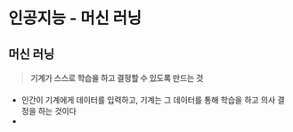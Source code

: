 # 인공지능 - 머신 러닝



## 머신 러닝

> #### 기계가 스스로 학습을 하고 결정할 수 있도록 만드는 것

- 인간이 기계에게 데이터를 입력하고, 기계는 그 데이터를 통해 학습을 하고 의사 결정을 하는 것이다
- 

